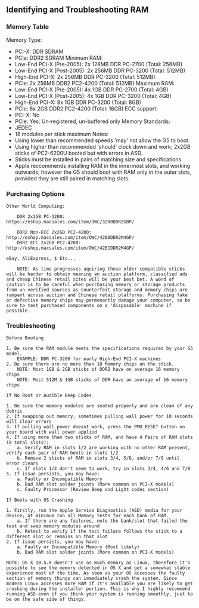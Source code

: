 ## Identifying and Troubleshooting RAM

### Memory Table

Memory Type:
- PCI-X: DDR SDRAM
- PCIe:  DDR2 SDRAM
Minimum RAM:
- Low-End PCI-X (Pre-2005):     2x 128MB DDR PC-2700 (Total: 256MB)
- Low-End PCI-X (Post-2005):    2x 256MB DDR PC-3200 (Total: 512MB)
- High-End PCI-X:               2x 256MB DDR PC-3200 (Total: 512MB)
- PCIe:                         2x 256MB DDR2 PC2-4200 (Total: 512MB)
Maximum RAM:
- Low-End PCI-X (Pre-2005):     4x 1GB DDR PC-2700 (Total: 4GB)
- Low-End PCI-X (Post-2005):    4x 1GB DDR PC-3200 (Total: 4GB)
- High-End PCI-X:               8x 1GB DDR PC-3200 (Total: 8GB)
- PCIe:                         8x 2GB DDR2 PC2-4200 (Total: 16GB)
ECC support:
- PCI-X: No
- PCIe:  Yes; Un-registered, un-buffered only
Memory Standards:
- JEDEC
- 18 modules per stick maximum
Notes:
- Using lower than recommended speeds 'may' not allow the G5 to boot.
- Using higher than recommended 'should' clock down and work; 2x2GB sticks of PC2-6200U booted but with errors in ASD.
- Sticks must be installed in pairs of matching size and specifications.
- Apple reccommends installing RAM in the innermost slots, and working outwards; however the G5 should boot with RAM only in the outer slots, provided they are still paired in matching slots.

### Purchasing Options

    Other World Computing:

        DDR 2x1GB PC-3200: https://eshop.macsales.com/item/OWC/3200DDR2GBP/

        DDR2 Non-ECC 2x2GB PC2-4200: http://eshop.macsales.com/item/OWC/4200DDR2M4GP/
        DDR2 ECC 2x2GB PC2-4200:     http://eshop.macsales.com/item/OWC/42ECDDR2M4GP/

    eBay, AliExpress, $ Etc...

        NOTE: As time progresses aquiring these older compatible sticks will be harder to obtain meaning an auction platform, classified ads and cheap Chinese retail sites will be your best bet. A word of caution is to be careful when purchasing memory or storage products from un-verified sources as counterfeit storage and memory chips are rampant across auction and Chinese retail platforms. Purchasing fake or defective memory chips may permenantly damage your computer, so be sure to test purchased components on a 'disposable' machine if possible.

### Troubleshooting

    Before Booting

    1. Be sure the RAM module meets the specifications required by your G5 model.
        EXAMPLE: DDR PC-3200 for early High-End PCI-X machines
    2. Be sure there are no more than 18 Memory chips on the stick.
        NOTE: Most 1GB & 2GB sticks of DDR2 have on average 16 memory chips
        NOTE: Most 512M & 1GB sticks of DDR have an average of 16 memory chips

    If No Boot or Audible Beep Codes

    1. Be sure the memory modules are seated properly and are clean of any debris
    2. If swapping out memory, sometimes pulling wall power for 10 seconds will clear errors
    3. If pulling wall power doesnt work, press the PMU_RESET button on your board with wall power applied
    4. If using more than two sticks of RAM, and have 4 Pairs of RAM slots (8 total slots):
        a. Verify RAM in slots 1/2 are working with no other RAM present, verify each pair of RAM boots in slots 1/2
        b. Remove 2 sticks of RAM in slots 3/4, 5/6, and/or 7/8 until error clears
        c. If slots 1/2 don't seem to work, try in slots 3/4, 4/6 and 7/8
    5. If issue persists, you may have:
        a. Faulty or Incompatible Memory
        b. Bad RAM slot solder joints (More common on PCI-X models)
        c. Faulty Processor (Review Beep and Light codes section)

    If Boots with OS Crashing

    1. Firstly, run the Apple Service Diagnostics (ASD) media for your device; at minimum run all Memory tests for each bank of RAM.
        a. If there are any failures, note the bank/slot that failed the test and swap memory modules around
        b. Retest to verify if the test failure follows the stick to a different slot or remains on that slot
    2. If issue persists, you may have:
        a. Faulty or Incompatible Memory (Most likely)
        b. Bad RAM slot solder joints (More common on PCI-X models)

    NOTE: OS X 10.5.8 doesn't use as much memory as Linux, therefore it's possible to see the memory detected in OS X and get a somewhat stable experience most of the time. As soon as your OS accesses the faulty section of memory things can immediately crash the system. Since modern Linux accesses more RAM if it's available you are likely to get crashing during the installer portion. This is why I highly recommend running ASD even if you think your system is running smoothly, just to be on the safe side of things.

